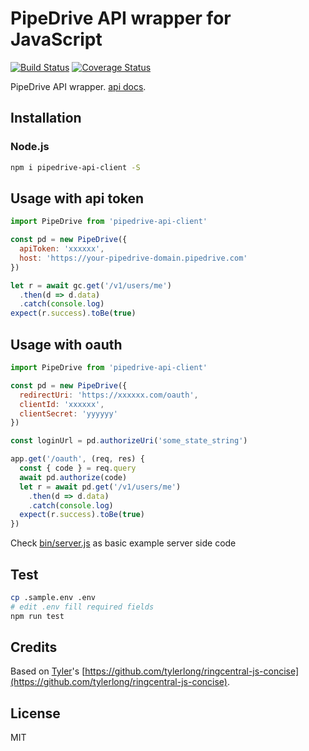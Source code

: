 # PipeDrive API wrapper for JavaScript

[![Build Status](https://img.shields.io/endpoint.svg?url=https%3A%2F%2Factions-badge.atrox.dev%2Fatrox%2Fsync-dotenv%2Fbadge)](https://github.com/zxdong262/pipedrive-api-client/actions)
[![Coverage Status](https://coveralls.io/repos/github/zxdong262/pipedrive-api-client/badge.svg?branch=release)](https://coveralls.io/github/zxdong262/pipedrive-api-client?branch=release)

PipeDrive API wrapper. [api docs](https://developers.pipedrive.com/docs/api/v1).

## Installation

### Node.js

```bash
npm i pipedrive-api-client -S
```

## Usage with api token

```js
import PipeDrive from 'pipedrive-api-client'

const pd = new PipeDrive({
  apiToken: 'xxxxxx',
  host: 'https://your-pipedrive-domain.pipedrive.com'
})

let r = await gc.get('/v1/users/me')
  .then(d => d.data)
  .catch(console.log)
expect(r.success).toBe(true)

```

## Usage with oauth

```js
import PipeDrive from 'pipedrive-api-client'

const pd = new PipeDrive({
  redirectUri: 'https://xxxxxx.com/oauth',
  clientId: 'xxxxxx',
  clientSecret: 'yyyyyy'
})

const loginUrl = pd.authorizeUri('some_state_string')

app.get('/oauth', (req, res) {
  const { code } = req.query
  await pd.authorize(code)
  let r = await pd.get('/v1/users/me')
    .then(d => d.data)
    .catch(console.log)
  expect(r.success).toBe(true)
})

```

Check [bin/server.js](bin/server.js) as basic example server side code

## Test

```bash
cp .sample.env .env
# edit .env fill required fields
npm run test
```

## Credits

Based on [Tyler](https://github.com/tylerlong)'s [https://github.com/tylerlong/ringcentral-js-concise](https://github.com/tylerlong/ringcentral-js-concise).

## License

MIT
